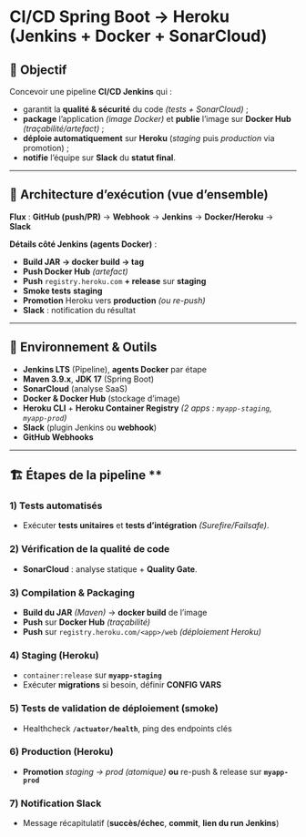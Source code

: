 # CI/CD Spring Boot → Heroku (Jenkins + Docker + SonarCloud)

## 🎯 Objectif
Concevoir une pipeline **CI/CD Jenkins** qui :
- garantit la **qualité & sécurité** du code *(tests + SonarCloud)* ;
- **package** l’application *(image Docker)* et **publie** l’image sur **Docker Hub** *(traçabilité/artefact)* ;
- **déploie automatiquement** sur **Heroku** (*staging* puis *production* via promotion) ;
- **notifie** l’équipe sur **Slack** du **statut final**.

---

## 🧭 Architecture d’exécution (vue d’ensemble)
**Flux** : **GitHub (push/PR)** → **Webhook** → **Jenkins** → **Docker/Heroku** → **Slack**

**Détails côté Jenkins (agents Docker)** :
- **Build JAR → docker build → tag**  
- **Push Docker Hub** *(artefact)*  
- **Push** `registry.heroku.com` **+ release** sur **staging**  
- **Smoke tests** **staging**  
- **Promotion** Heroku vers **production** *(ou re-push)*  
- **Slack** : notification du résultat

---

## 🧰 Environnement & Outils
- **Jenkins LTS** (Pipeline), **agents Docker** par étape  
- **Maven 3.9.x**, **JDK 17** (Spring Boot)  
- **SonarCloud** (analyse SaaS)  
- **Docker & Docker Hub** (stockage d’image)  
- **Heroku CLI** + **Heroku Container Registry** *(2 apps : `myapp-staging`, `myapp-prod`)*  
- **Slack** (plugin Jenkins ou **webhook**)  
- **GitHub Webhooks**

---

## 🏗️ Étapes de la pipeline **

### 1) Tests automatisés
- Exécuter **tests unitaires** et **tests d’intégration** *(Surefire/Failsafe)*.

### 2) Vérification de la qualité de code
- **SonarCloud** : analyse statique + **Quality Gate**.

### 3) Compilation & Packaging
- **Build du JAR** *(Maven)* → **docker build** de l’image  
- **Push** sur **Docker Hub** *(traçabilité)*  
- **Push** sur `registry.heroku.com/<app>/web` *(déploiement Heroku)*

### 4) Staging (Heroku)
- `container:release` sur **`myapp-staging`**  
- Exécuter **migrations** si besoin, définir **CONFIG VARS**

### 5) Tests de validation de déploiement (smoke)
- Healthcheck **`/actuator/health`**, ping des endpoints clés

### 6) Production (Heroku)
- **Promotion** *staging → prod* *(atomique)* **ou** re-push & release sur **`myapp-prod`**

### 7) Notification Slack
- Message récapitulatif (**succès/échec**, **commit**, **lien du run Jenkins**)
